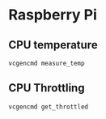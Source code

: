 # Raspberry Pi

## CPU temperature

`vcgencmd measure_temp`

## CPU Throttling

`vcgencmd get_throttled`
